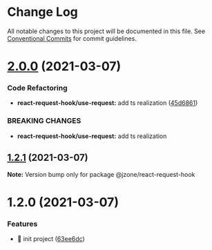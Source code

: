 # Change Log

All notable changes to this project will be documented in this file.
See [Conventional Commits](https://conventionalcommits.org) for commit guidelines.

# [2.0.0](https://github.com/zhixiaoqiang/react-hooks/compare/@jzone/react-request-hook@1.2.1...@jzone/react-request-hook@2.0.0) (2021-03-07)


### Code Refactoring

* **react-request-hook/use-request:** add ts realization ([45d6861](https://github.com/zhixiaoqiang/react-hooks/commit/45d6861fbacba2f5572cf1295322e21e7c353380))


### BREAKING CHANGES

* **react-request-hook/use-request:** add ts realization





## [1.2.1](https://github.com/zhixiaoqiang/react-hooks/compare/@jzone/react-request-hook@1.2.0...@jzone/react-request-hook@1.2.1) (2021-03-07)

**Note:** Version bump only for package @jzone/react-request-hook





# 1.2.0 (2021-03-07)


### Features

* :tada: init project ([63ee6dc](https://github.com/zhixiaoqiang/react-hooks/commit/63ee6dcaa3b7eed9901efa09371848419dc9af8f))
